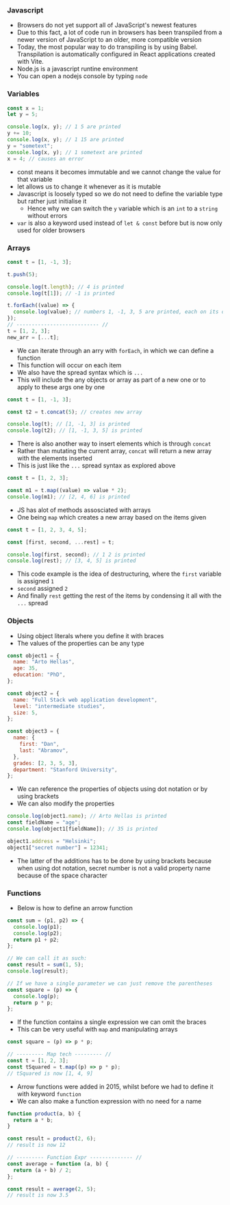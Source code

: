 ### Javascript

- Browsers do not yet support all of JavaScript's newest features
- Due to this fact, a lot of code run in browsers has been transpiled from a newer version of JavaScript to an older, more compatible version
- Today, the most popular way to do transpiling is by using Babel. Transpilation is automatically configured in React applications created with Vite.
- Node.js is a javascript runtine environment
- You can open a nodejs console by typing `node`

### Variables

```js
const x = 1;
let y = 5;

console.log(x, y); // 1 5 are printed
y += 10;
console.log(x, y); // 1 15 are printed
y = "sometext";
console.log(x, y); // 1 sometext are printed
x = 4; // causes an error
```

- const means it becomes immutable and we cannot change the value for that variable
- let allows us to change it whenever as it is mutable
- Javascript is loosely typed so we do not need to define the variable type but rather just initialise it
  - Hence why we can switch the `y` variable which is an `int` to a `string` without errors
- `var` is also a keyword used instead of `let & const` before but is now only used for older browsers

### Arrays

```js
const t = [1, -1, 3];

t.push(5);

console.log(t.length); // 4 is printed
console.log(t[1]); // -1 is printed

t.forEach((value) => {
  console.log(value); // numbers 1, -1, 3, 5 are printed, each on its own line
});
// --------------------------- //
t = [1, 2, 3];
new_arr = [...t];
```

- We can iterate through an arry with `forEach`, in which we can define a function
- This function will occur on each item
- We also have the spread syntax which is `...`
- This will include the any objects or array as part of a new one or to apply to these args one by one

```js
const t = [1, -1, 3];

const t2 = t.concat(5); // creates new array

console.log(t); // [1, -1, 3] is printed
console.log(t2); // [1, -1, 3, 5] is printed
```

- There is also another way to insert elements which is through `concat`
- Rather than mutating the current array, `concat` will return a new array with the elements inserted
- This is just like the `...` spread syntax as explored above

```js
const t = [1, 2, 3];

const m1 = t.map((value) => value * 2);
console.log(m1); // [2, 4, 6] is printed
```

- JS has alot of methods assosciated with arrays
- One being `map` which creates a new array based on the items given

```js
const t = [1, 2, 3, 4, 5];

const [first, second, ...rest] = t;

console.log(first, second); // 1 2 is printed
console.log(rest); // [3, 4, 5] is printed
```

- This code example is the idea of destructuring, where the `first` variable is assigned `1`
- `second` assigned `2`
- And finally `rest` getting the rest of the items by condensing it all with the `...` spread

### Objects

- Using object literals where you define it with braces
- The values of the properties can be any type

```js
const object1 = {
  name: "Arto Hellas",
  age: 35,
  education: "PhD",
};

const object2 = {
  name: "Full Stack web application development",
  level: "intermediate studies",
  size: 5,
};

const object3 = {
  name: {
    first: "Dan",
    last: "Abramov",
  },
  grades: [2, 3, 5, 3],
  department: "Stanford University",
};
```

- We can reference the properties of objects using dot notation or by using brackets
- We can also modify the properties

```js
console.log(object1.name); // Arto Hellas is printed
const fieldName = "age";
console.log(object1[fieldName]); // 35 is printed

object1.address = "Helsinki";
object1["secret number"] = 12341;
```

- The latter of the additions has to be done by using brackets because when using dot notation, secret number is not a valid property name because of the space character

### Functions

- Below is how to define an arrow function

```js
const sum = (p1, p2) => {
  console.log(p1);
  console.log(p2);
  return p1 + p2;
};

// We can call it as such:
const result = sum(1, 5);
console.log(result);

// If we have a single parameter we can just remove the parentheses
const square = (p) => {
  console.log(p);
  return p * p;
};
```

- If the function contains a single expression we can omit the braces
- This can be very useful with `map` and manipulating arrays

```js
const square = (p) => p * p;

// --------- Map tech --------- //
const t = [1, 2, 3];
const tSquared = t.map((p) => p * p);
// tSquared is now [1, 4, 9]
```

- Arrow functions were added in 2015, whilst before we had to define it with keyword `function`
- We can also make a function expression with no need for a name

```js
function product(a, b) {
  return a * b;
}

const result = product(2, 6);
// result is now 12

// --------- Function Expr -------------- //
const average = function (a, b) {
  return (a + b) / 2;
};

const result = average(2, 5);
// result is now 3.5
```
